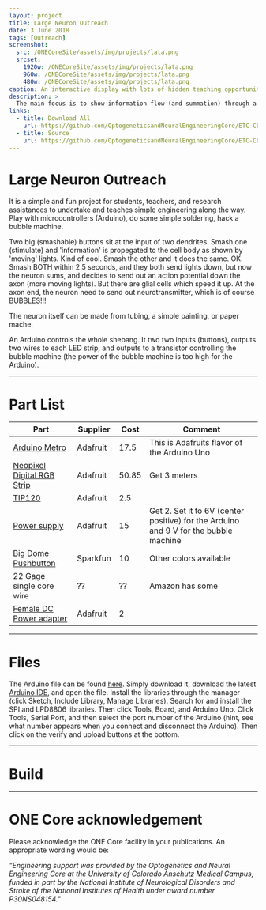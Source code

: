 ```yaml
---
layout: project
title: Large Neuron Outreach
date: 3 June 2018
tags: [Outreach]
screenshot:
  src: /ONECoreSite/assets/img/projects/lata.png
  srcset:
    1920w: /ONECoreSite/assets/img/projects/lata.png
    960w: /ONECoreSite/assets/img/projects/lata.png
    480w: /ONECoreSite/assets/img/projects/lata.png
caption: An interactive display with lots of hidden teaching opportunities
description: >
  The main focus is to show information flow (and summation) through a single neuron, but there's flashing lights, giant (smashable) buttons, and bubbles!!! Kids love bubbles!!! Encourage everyone, all ages, all levels of education to learn something about these 80 billion little cells that somehow makes a human brain.
links:
  - title: Download All
    url: https://github.com/OptogeneticsandNeuralEngineeringCore/ETC-CLARITY-Chamber/archive/lata.zip
  - title: Source
    url: https://github.com/OptogeneticsandNeuralEngineeringCore/ETC-CLARITY-lata
---
```

# Large Neuron Outreach

It is a simple and fun project for students, teachers, and research assistances to undertake and teaches simple engineering along the way.  Play with microcontrollers (Arduino), do some simple soldering, hack a bubble machine.

Two big (smashable) buttons sit at the input of two dendrites. Smash one (stimulate) and 'information' is propegated to the cell body as shown by 'moving' lights. Kind of cool. Smash the other and it does the same. OK. Smash BOTH within 2.5 seconds, and they both send lights down, but now the neuron sums, and decides to send out an action potential down the axon (more moving lights). But there are glial cells which speed it up. At the axon end, the neuron need to send out neurotransmitter, which is of course BUBBLES!!!

The neuron itself can be made from tubing, a simple painting, or paper mache.

An Arduino controls the whole shebang. It two two inputs (buttons), outputs two wires to each LED strip, and outputs to a transistor controlling the bubble machine (the power of the bubble machine is too high for the Arduino).

***

# Part List

| Part                                                                         | Supplier | Cost  | Comment                                        |
|------------------------------------------------------------------------------|----------|-------|------------------------------------------------|
| [Arduino Metro](https://www.adafruit.com/product/50)                         | Adafruit | 17.5  | This is Adafruits flavor of the Arduino Uno    |
| [Neopixel Digital RGB Strip](https://www.adafruit.com/product/1376?length=3) | Adafruit | 50.85 | Get 3 meters                                   |
| [TIP120](https://www.adafruit.com/product/976)                               | Adafruit | 2.5   |                                                |
| [Power supply](https://www.adafruit.com/product/1448)                        | Adafruit | 15    | Get 2. Set it to 6V (center positive) for the Arduino and 9 V for the bubble machine |
| [Big Dome Pushbutton](https://www.sparkfun.com/products/9181)                | Sparkfun | 10    | Other colors available                         |
| 22 Gage single core wire                                                     | ??       | ??    | Amazon has some                                |
| [Female DC Power adapter](https://www.adafruit.com/product/368) | Adafruit | 2 | |

***

# Files

The Arduino file can be found [here](https://github.com/OptogeneticsandNeuralEngineeringCore/Outreach/raw/master/LargeNeuron.ino). Simply download it, download the latest [Arduino IDE](https://www.arduino.cc/en/Main/Software?), and open the file. Install the libraries through the manager (click Sketch, Include Library, Manage Libraries). Search for and install the SPI and LPD8806 libraries. Then click Tools, Board, and Arduino Uno. Click Tools, Serial Port, and then select the port number of the Arduino (hint, see what number appears when you connect and disconnect the Arduino). Then click on the verify and upload buttons at the bottom.

***

# Build



***

# ONE Core acknowledgement
Please acknowledge the ONE Core facility in your publications. An appropriate wording would be:

*"Engineering support was provided by the Optogenetics and Neural Engineering Core at the University of Colorado Anschutz Medical Campus, funded in part by the National Institute of Neurological Disorders and Stroke of the National Institutes of Health under award number P30NS048154."*
